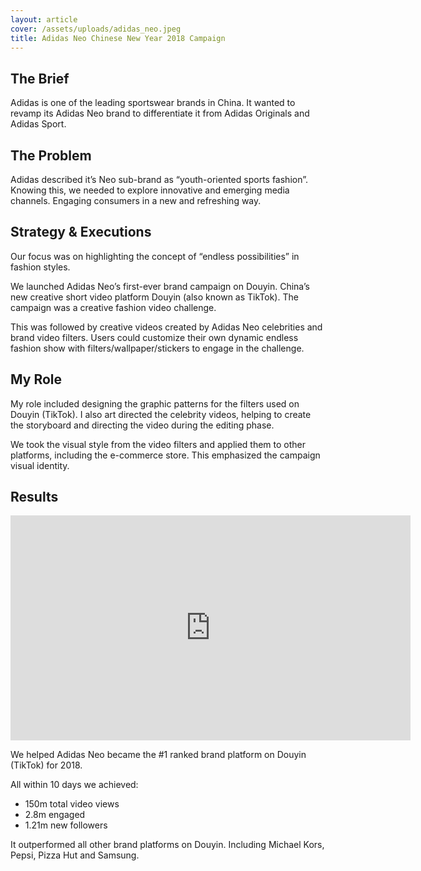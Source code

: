 ```yaml
---
layout: article
cover: /assets/uploads/adidas_neo.jpeg
title: Adidas Neo Chinese New Year 2018 Campaign
---
```

## The Brief

Adidas is one of the leading sportswear brands in China. It wanted to revamp its Adidas Neo brand to differentiate it from Adidas Originals and Adidas Sport.

## The Problem

Adidas described it’s Neo sub-brand as “youth-oriented sports fashion”. Knowing this, we needed to explore innovative and emerging media channels. Engaging consumers in a new and refreshing way.

## Strategy & Executions

Our focus was on highlighting the concept of “endless possibilities” in fashion styles.

We launched Adidas Neo’s first-ever brand campaign on Douyin. China’s new creative short video platform Douyin (also known as TikTok). The campaign was a creative fashion video challenge.

This was followed by creative videos created by Adidas Neo celebrities and brand video filters. Users could customize their own dynamic endless fashion show with filters/wallpaper/stickers to engage in the challenge.

## My Role

My role included designing the graphic patterns for the filters used on Douyin (TikTok). I also art directed the celebrity videos, helping to create the storyboard and directing the video during the editing phase.

We took the visual style from the video filters and applied them to other platforms, including the e-commerce store. This emphasized the campaign visual identity.

## Results

<iframe title="vimeo-player" src="https://player.vimeo.com/video/358789317?muted=1&autoplay=1&loop=1" width="640" height="360" frameborder="0" allowfullscreen></iframe>

We helped Adidas Neo became the #1 ranked brand platform on Douyin (TikTok) for 2018.

All within 10 days we achieved:

* 150m total video views
* 2.8m engaged
* 1.21m new followers

It outperformed all other brand platforms on Douyin. Including Michael Kors, Pepsi, Pizza Hut and Samsung.
